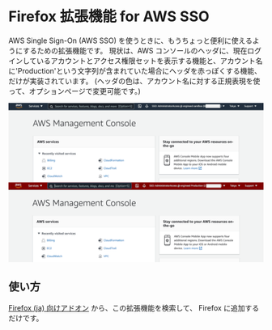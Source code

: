 # Firefox 拡張機能 for AWS SSO

AWS Single Sign-On (AWS SSO) を使うときに、もうちょっと便利に使えるようにするための拡張機能です。
現状は、AWS コンソールのヘッダに、現在ログインしているアカウントとアクセス権限セットを表示する機能と、アカウント名に'Production'という文字列が含まれていた場合にヘッダを赤っぽくする機能、だけが実装されています。
(ヘッダの色は、アカウント名に対する正規表現を使って、オプションページで変更可能です。)

![ss_dev.png](screenshots/awssso.png)

## 使い方

[Firefox (ja) 向けアドオン](https://addons.mozilla.org/ja/firefox/addon/extension-for-aws-sso/) から、この拡張機能を検索して、 Firefox に追加するだけです。
